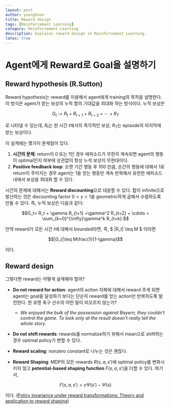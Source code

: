 ```yaml
---
layout: post
author: younghoon
title: Reward design
tags: [Reinforcement Learning]
category: Reinforcement Learning
description: Explains reward design in Reinforcement Learning.
latex: true
---
```



# Agent에게 Reward로 Goal을 설명하기 

<!--more-->

## Reward hypothesis (R.Sutton)
Reward hypothesis는 reward를 이용해서 agent에게 training의 목적을 설명한다. 이 방식은 agent가 받는 보상의 누적 합의 기대값을 최대화 하는 방식이다.
누적 보상은

$$G_t := R_t + R_{t+1} + R_{t+2} + \cdots + R_{T}$$

로 나타낼 수 있는데, $R_t$는 현 시간 $t$에서의 즉각적인 보상, $R_{T}$는 episode의 마지막에 받는 보상이다.

이 설계에는 몇가지 문제점이 있다.
1. **시간의 문제**: return이 $0$ 또는 $1$인 경우 에피소드가 무한히 계속되면 agent의 행동이 optimal인지 여부에 상관없이 항상 누석 보상이 무한대이다.
1. **Positive feedback loop**: 오랜 기간 행동 후 $100$ 만큼, 순간의 행동에 대해서 $1$로 return이 주어지는 경우 agent는 $1$을 얻는 행동만 계속 반복해서 유한한 에피소드 내에서 보상을 최대화 할 수 있다.

시간의 문제에 대해서는 **Reward discounting**으로 대응할 수 있다. 합이 infinite으로 발산하는 것은 discounting factor $0 <\gamma <1$을 geometric하게 곱해서 수렴하도록 만들 수 있다. 즉, 누적 보상은 다음과 같다:

$$G_t= R_t + \gamma R_{t+1} +\gamma^2 R_{t+2} + \cdots = \sum_{k=0}^{\infty}\gamma^k R_{t+k}.$$

만약 reward가 모든 시간 $t$에 대해서 bounded라면, 즉, $ \|R_t\| \leq M $ 이라면

$$|G_t|\leq M\frac{1}{1-\gamma}$$

이다.


## Reward design
그렇다면 reward는 어떻게 설계해야 할까? 
- **Do not reward for action**: agent의 action 자체에 대해서 reward 주게 되면 agent는 goal을 달성하기 보다는 단순히 reward를 얻는 action만 반복하도록 발전한다. 한 유명 축구 선수의 어떤 말이 떠오르지 않는가?

    - *We enjoyed the bulk of the possession against Bayern, they couldn't control the game. To look only at the result doesn't really tell the whole story.*

- **Do not shift rewards**: rewards를 normalize하기 위해서 mean으로 shift하는 경우 optimal policy가 변할 수 있다.

- **Reward scaling**: nonzero constant로 나누는 것은 괜찮다.

- **Reward Shaping**: MDP의 모든 rewards $R(s,a,s')$에 optimal policy를 변화시키지 않고 **potential-based shaping function** $F(s,a,s')$을 더할 수 있다. 여기서,

$$F(s,a,s') = \gamma \Psi(s') - \Psi(s)$$

이다.  ([Policy invariance under reward transformations: Theory and application to reward shaping](https://people.eecs.berkeley.edu/~pabbeel/cs287-fa09/readings/NgHaradaRussell-shaping-ICML1999.pdf))